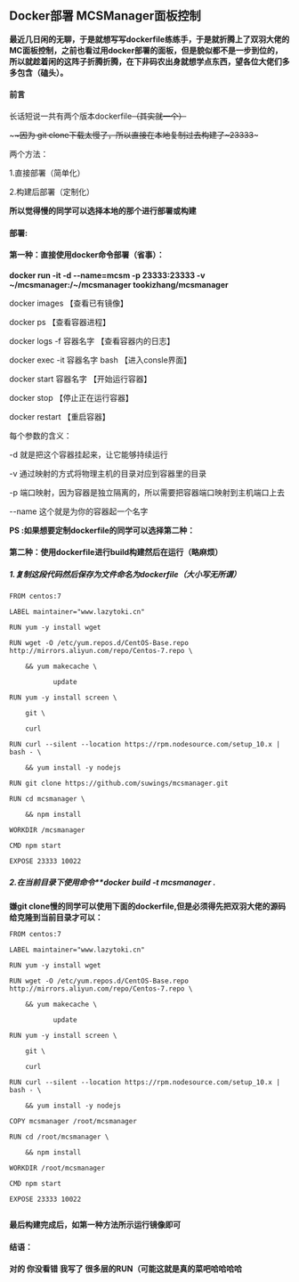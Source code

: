 ## Docker部署 MCSManager面板控制



**最近几日闲的无聊，于是就想写写dockerfile练练手，于是就折腾上了双羽大佬的MC面板控制，之前也看过用docker部署的面板，但是貌似都不是一步到位的，所以就趁着闲的这阵子折腾折腾，在下非码农出身就想学点东西，望各位大佬们多多包含（磕头）。**



#### 前言

长话短说一共有两个版本dockerfile~~（其实就一个）~~

\~~~~因为 git clone下载太慢了，所以直接在本地复制过去构建了~23333~~~

两个方法：

1.直接部署（简单化）

2.构建后部署（定制化）



**所以觉得慢的同学可以选择本地的那个进行部署或构建**

#### 部署:

####  第一种：直接使用docker命令部署（省事）：

**docker run -it -d --name=mcsm -p 23333:23333 -v ~/mcsmanager:/~/mcsmanager tookizhang/mcsmanager**







docker images 【查看已有镜像】

docker ps 【查看容器进程】

docker logs -f 容器名字 【查看容器内的日志】

docker exec -it 容器名字 bash 【进入consle界面】

docker start 容器名字 【开始运行容器】

docker stop 【停止正在运行容器】

docker restart 【重启容器】



每个参数的含义：

-d 就是把这个容器挂起来，让它能够持续运行

-v 通过映射的方式将物理主机的目录对应到容器里的目录

-p 端口映射，因为容器是独立隔离的，所以需要把容器端口映射到主机端口上去

--name 这个就是为你的容器起一个名字



**PS :如果想要定制dockerfile的同学可以选择第二种：**

####  第二种：使用dockerfile进行build构建然后在运行（略麻烦）

##### 1.复制这段代码然后保存为文件命名为dockerfile（大小写无所谓）

```
FROM centos:7

LABEL maintainer="www.lazytoki.cn"

RUN yum -y install wget 

RUN wget -O /etc/yum.repos.d/CentOS-Base.repo http://mirrors.aliyun.com/repo/Centos-7.repo \

​    && yum makecache \

​           update

RUN yum -y install screen \

​    git \

​    curl 

RUN curl --silent --location https://rpm.nodesource.com/setup_10.x | bash - \

​    && yum install -y nodejs 	

RUN git clone https://github.com/suwings/mcsmanager.git 

RUN cd mcsmanager \

​    && npm install 

WORKDIR /mcsmanager	

CMD npm start

EXPOSE 23333 10022
```

##### 2.在当前目录下使用命令**docker build -t  mcsmanager .

**嫌git clone慢的同学可以使用下面的dockerfile,但是必须得先把双羽大佬的源码给克隆到当前目录才可以：**

```
FROM centos:7

LABEL maintainer="www.lazytoki.cn"

RUN yum -y install wget 

RUN wget -O /etc/yum.repos.d/CentOS-Base.repo http://mirrors.aliyun.com/repo/Centos-7.repo \

​    && yum makecache \

​           update

RUN yum -y install screen \

​    git \

​    curl 

RUN curl --silent --location https://rpm.nodesource.com/setup_10.x | bash - \

​    && yum install -y nodejs 	

COPY mcsmanager /root/mcsmanager

RUN cd /root/mcsmanager \

​    && npm install 

WORKDIR /root/mcsmanager

CMD npm start

EXPOSE 23333 10022


```

**最后构建完成后，如第一种方法所示运行镜像即可**



#### 结语：

**对的 你没看错 我写了 很多层的RUN（可能这就是真的菜吧哈哈哈哈**
